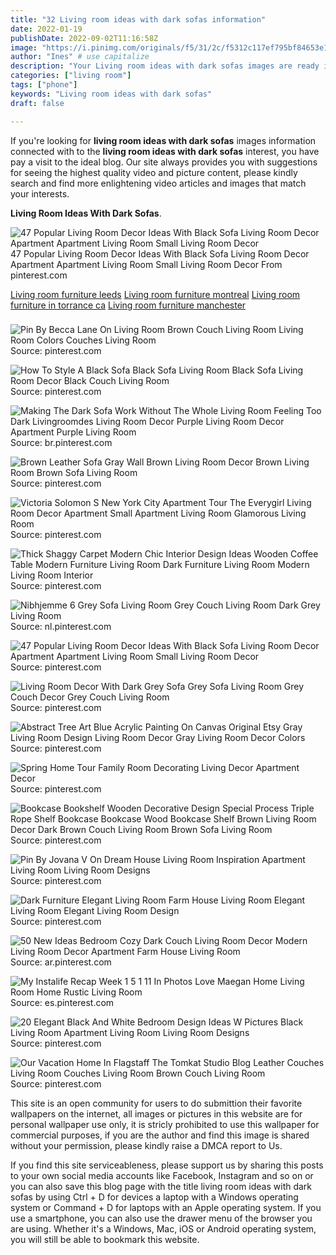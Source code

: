 ```yaml
---
title: "32 Living room ideas with dark sofas information"
date: 2022-01-19
publishDate: 2022-09-02T11:16:58Z
image: "https://i.pinimg.com/originals/f5/31/2c/f5312c117ef795bf84653e186f3ac54b.jpg"
author: "Ines" # use capitalize
description: "Your Living room ideas with dark sofas images are ready in this website. Living room ideas with dark sofas are a topic that is being searched for and liked by netizens now. You can Find and Download the Living room ideas with dark sofas files here. Download all royalty-free photos."
categories: ["living room"]
tags: ["phone"]
keywords: "Living room ideas with dark sofas"
draft: false

---
```


If you're looking for **living room ideas with dark sofas** images information connected with to the **living room ideas with dark sofas** interest, you have pay a visit to the ideal  blog.  Our site always  provides you with  suggestions  for seeing  the highest  quality video and picture  content, please kindly search and find more enlightening video articles and images  that match your interests.

**Living Room Ideas With Dark Sofas**. 

![47 Popular Living Room Decor Ideas With Black Sofa Living Room Decor Apartment Apartment Living Room Small Living Room Decor](https://i.pinimg.com/originals/fe/f3/70/fef3707d53933519b38de75860174c24.png "47 Popular Living Room Decor Ideas With Black Sofa Living Room Decor Apartment Apartment Living Room Small Living Room Decor")
47 Popular Living Room Decor Ideas With Black Sofa Living Room Decor Apartment Apartment Living Room Small Living Room Decor From pinterest.com

[Living room furniture leeds](/living-room-furniture-leeds/)
[Living room furniture montreal](/living-room-furniture-montreal/)
[Living room furniture in torrance ca](/living-room-furniture-in-torrance-ca/)
[Living room furniture manchester](/living-room-furniture-manchester/)



### 

 


![Pin By Becca Lane On Living Room Brown Couch Living Room Living Room Colors Couches Living Room](https://i.pinimg.com/originals/38/40/c3/3840c3683dc7bfa6cd699f968340b0de.jpg "Pin By Becca Lane On Living Room Brown Couch Living Room Living Room Colors Couches Living Room")
Source: pinterest.com

 

![How To Style A Black Sofa Black Sofa Living Room Black Sofa Living Room Decor Black Couch Living Room](https://i.pinimg.com/564x/d1/8f/bf/d18fbf831023b09b6661761dfa7c459d.jpg "How To Style A Black Sofa Black Sofa Living Room Black Sofa Living Room Decor Black Couch Living Room")
Source: pinterest.com

 

![Making The Dark Sofa Work Without The Whole Living Room Feeling Too Dark Livingroomdes Living Room Decor Purple Living Room Decor Apartment Purple Living Room](https://i.pinimg.com/474x/18/1d/da/181ddaae1bf84eab2e984377bfca5b2c.jpg "Making The Dark Sofa Work Without The Whole Living Room Feeling Too Dark Livingroomdes Living Room Decor Purple Living Room Decor Apartment Purple Living Room")
Source: br.pinterest.com

 

![Brown Leather Sofa Gray Wall Brown Living Room Decor Brown Living Room Brown Sofa Living Room](https://i.pinimg.com/736x/ac/e5/59/ace559374e6303b60e3cb7b4b663490f--brown-leather-couches-brown-leather-furniture.jpg "Brown Leather Sofa Gray Wall Brown Living Room Decor Brown Living Room Brown Sofa Living Room")
Source: pinterest.com

 

![Victoria Solomon S New York City Apartment Tour The Everygirl Living Room Decor Apartment Small Apartment Living Room Glamorous Living Room](https://i.pinimg.com/originals/34/db/db/34dbdb7774acf8933e6c7eaeab6a08cc.jpg "Victoria Solomon S New York City Apartment Tour The Everygirl Living Room Decor Apartment Small Apartment Living Room Glamorous Living Room")
Source: pinterest.com

 

![Thick Shaggy Carpet Modern Chic Interior Design Ideas Wooden Coffee Table Modern Furniture Living Room Dark Furniture Living Room Modern Living Room Interior](https://i.pinimg.com/originals/99/49/a4/9949a494a11049139f13bc09d7f55589.jpg "Thick Shaggy Carpet Modern Chic Interior Design Ideas Wooden Coffee Table Modern Furniture Living Room Dark Furniture Living Room Modern Living Room Interior")
Source: pinterest.com

 

![Nibhjemme 6 Grey Sofa Living Room Grey Couch Living Room Dark Grey Living Room](https://i.pinimg.com/originals/b1/fe/e0/b1fee03c0d4744e2ff9622355b000a08.jpg "Nibhjemme 6 Grey Sofa Living Room Grey Couch Living Room Dark Grey Living Room")
Source: nl.pinterest.com

 

![47 Popular Living Room Decor Ideas With Black Sofa Living Room Decor Apartment Apartment Living Room Small Living Room Decor](https://i.pinimg.com/originals/fe/f3/70/fef3707d53933519b38de75860174c24.png "47 Popular Living Room Decor Ideas With Black Sofa Living Room Decor Apartment Apartment Living Room Small Living Room Decor")
Source: pinterest.com

 

![Living Room Decor With Dark Grey Sofa Grey Sofa Living Room Grey Couch Decor Grey Couch Living Room](https://i.pinimg.com/originals/3b/45/4a/3b454a2a9b901454438182314b017b6e.jpg "Living Room Decor With Dark Grey Sofa Grey Sofa Living Room Grey Couch Decor Grey Couch Living Room")
Source: pinterest.com

 

![Abstract Tree Art Blue Acrylic Painting On Canvas Original Etsy Gray Living Room Design Living Room Decor Gray Living Room Decor Colors](https://i.pinimg.com/564x/fc/34/b3/fc34b30c9fbce3c1e1073feff4b4f318.jpg "Abstract Tree Art Blue Acrylic Painting On Canvas Original Etsy Gray Living Room Design Living Room Decor Gray Living Room Decor Colors")
Source: pinterest.com

 

![Spring Home Tour Family Room Decorating Living Decor Apartment Decor](https://i.pinimg.com/originals/61/58/eb/6158ebb002f72822c2dea4e61e27eb20.jpg "Spring Home Tour Family Room Decorating Living Decor Apartment Decor")
Source: pinterest.com

 

![Bookcase Bookshelf Wooden Decorative Design Special Process Triple Rope Shelf Bookcase Bookcase Wood Bookcase Shelf Brown Living Room Decor Dark Brown Couch Living Room Brown Sofa Living Room](https://i.pinimg.com/736x/da/10/d2/da10d20c84f433f7268f4ed054e18d91.jpg "Bookcase Bookshelf Wooden Decorative Design Special Process Triple Rope Shelf Bookcase Bookcase Wood Bookcase Shelf Brown Living Room Decor Dark Brown Couch Living Room Brown Sofa Living Room")
Source: pinterest.com

 

![Pin By Jovana V On Dream House Living Room Inspiration Apartment Living Room Living Room Designs](https://i.pinimg.com/originals/6d/42/4e/6d424e8ba2fd2c7154a5d46f789b6e25.jpg "Pin By Jovana V On Dream House Living Room Inspiration Apartment Living Room Living Room Designs")
Source: pinterest.com

 

![Dark Furniture Elegant Living Room Farm House Living Room Elegant Living Room Elegant Living Room Design](https://i.pinimg.com/originals/0c/23/10/0c2310da8f28e9ba98f5e72e6bc3fd26.jpg "Dark Furniture Elegant Living Room Farm House Living Room Elegant Living Room Elegant Living Room Design")
Source: pinterest.com

 

![50 New Ideas Bedroom Cozy Dark Couch Living Room Decor Modern Living Room Decor Apartment Farm House Living Room](https://i.pinimg.com/564x/c5/a9/69/c5a969338221c1fa72e0b151852381f5.jpg "50 New Ideas Bedroom Cozy Dark Couch Living Room Decor Modern Living Room Decor Apartment Farm House Living Room")
Source: ar.pinterest.com

 

![My Instalife Recap Week 1 5 1 11 In Photos Love Maegan Home Living Room Home Rustic Living Room](https://i.pinimg.com/originals/c8/b7/31/c8b731bc082902d1c296979dc2b561f6.jpg "My Instalife Recap Week 1 5 1 11 In Photos Love Maegan Home Living Room Home Rustic Living Room")
Source: es.pinterest.com

 

![20 Elegant Black And White Bedroom Design Ideas W Pictures Black Living Room Apartment Living Room Living Room Designs](https://i.pinimg.com/originals/cd/f1/10/cdf110fa2b93c07f35c57a4970f4d559.jpg "20 Elegant Black And White Bedroom Design Ideas W Pictures Black Living Room Apartment Living Room Living Room Designs")
Source: pinterest.com

 

![Our Vacation Home In Flagstaff The Tomkat Studio Blog Leather Couches Living Room Couches Living Room Brown Couch Living Room](https://i.pinimg.com/originals/f5/31/2c/f5312c117ef795bf84653e186f3ac54b.jpg "Our Vacation Home In Flagstaff The Tomkat Studio Blog Leather Couches Living Room Couches Living Room Brown Couch Living Room")
Source: pinterest.com

 

This site is an open community for users to do submittion their favorite wallpapers on the internet, all images or pictures in this website are for personal wallpaper use only, it is stricly prohibited to use this wallpaper for commercial purposes, if you are the author and find this image is shared without your permission, please kindly raise a DMCA report to Us.

If you find this site serviceableness, please support us by sharing this posts to your own social media accounts like Facebook, Instagram and so on or you can also save this blog page with the title living room ideas with dark sofas by using Ctrl + D for devices a laptop with a Windows operating system or Command + D for laptops with an Apple operating system. If you use a smartphone, you can also use the drawer menu of the browser you are using. Whether it's a Windows, Mac, iOS or Android operating system, you will still be able to bookmark this website.
